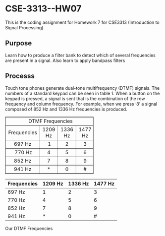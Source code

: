 # CSE-3313--HW07
This is the coding assignment for Homework 7 for CSE3313 (Introduction to Signal Processing).

## Purpose
Learn how to produce a filter bank to detect which of several frequencies are present
in a signal. Also learn to apply bandpass filters

## Processs
Touch tone phones generate dual-tone multifrequency (DTMF) signals. The numbers of a standard keypad can be seen in table 1. When a button on the keypad is pressed, a signal is sent that is the combination of the row frequency and column frequency. For example, when we press ‘8’ a signal composed of 852 Hz and 1336 Hz frequencies is produced.  


<table style="width: 285px;" border="1">
<tbody>
<tr>
<td style="width: 276px;" colspan="4" align="center">&nbsp;DTMF Frequencies</td>
</tr>
<tr align="center">
<td style="width: 89px;">Frequencies</td>
<td style="width: 60.9833px;">1209 Hz</td>
<td style="width: 61.0167px;">1336 Hz</td>
<td style="width: 65px;">1477 Hz</td>
</tr>
<tr align="center">
<td style="width: 89px;">697 Hz</td>
<td style="width: 60.9833px;">&nbsp;1</td>
<td style="width: 61.0167px;">2</td>
<td style="width: 65px;">3</td>
</tr>
<tr align="center">
<td style="width: 89px;">&nbsp;770 Hz</td>
<td style="width: 60.9833px;">4</td>
<td style="width: 61.0167px;">5</td>
<td style="width: 65px;">6</td>
</tr>
<tr align="center">
<td style="width: 89px;">852 Hz </td>
<td style="width: 60.9833px;">7</td>
<td style="width: 61.0167px;">8</td>
<td style="width: 65px;">9</td>
</tr>
<tr align="center">
<td style="width: 89px;">941 Hz </td>
<td style="width: 60.9833px;">*</td>
<td style="width: 61.0167px;">0</td>
<td style="width: 65px;">#</td>
</tr>
</tbody>
</table>



| Frequencies | 1209 Hz | 1336 Hz | 1477 Hz | 
|-------------|---------|---------|---------|
| 697 Hz      | 1       | 2       | 3       |
| 770 Hz      | 4       | 5       | 6       |
| 852 Hz      | 7       | 8       | 9       |
| 941 Hz      | *       | 0       | #       |  
Our DTMF Frequencies
